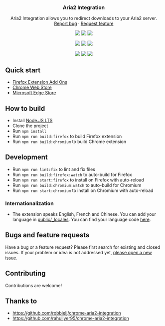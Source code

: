 <h3 align="center">Aria2 Integration</h3>
<p align="center">
    Aria2 Integration allows you to redirect downloads to your Aria2 server.
    <br>
    <a href="https://github.com/baptistecdr/aria2-integration/issues/new">Report bug</a>
    ·
    <a href="https://github.com/baptistecdr/aria2-integration/issues/new">Request feature</a>
</p>

<div align="center">

[![](https://img.shields.io/amo/v/aria2-extension.svg)](https://addons.mozilla.org/en-US/firefox/addon/aria2-extension/)
[![](https://img.shields.io/amo/rating/aria2-extension.svg)](https://addons.mozilla.org/en-US/firefox/addon/aria2-extension/)
[![](https://img.shields.io/amo/users/aria2-extension.svg)](https://addons.mozilla.org/en-US/firefox/addon/aria2-extension/)

[![](https://img.shields.io/chrome-web-store/v/hnenidncmoeebipinjdfniagjnfjbapi.svg)](https://chrome.google.com/webstore/detail/aria2-integration/hnenidncmoeebipinjdfniagjnfjbapi)
[![](https://img.shields.io/chrome-web-store/rating/hnenidncmoeebipinjdfniagjnfjbapi.svg)](https://chrome.google.com/webstore/detail/aria2-integration/hnenidncmoeebipinjdfniagjnfjbapi)
[![](https://img.shields.io/chrome-web-store/users/hnenidncmoeebipinjdfniagjnfjbapi.svg)](https://chrome.google.com/webstore/detail/aria2-integration/hnenidncmoeebipinjdfniagjnfjbapi)

[![](https://img.shields.io/badge/dynamic/json?label=edge%20add-on&prefix=v&query=%24.version&url=https%3A%2F%2Fmicrosoftedge.microsoft.com%2Faddons%2Fgetproductdetailsbycrxid%2Fhmmpdilndjfmceolhbgjejogjaglbiel)](https://microsoftedge.microsoft.com/addons/detail/aria2-integration/hmmpdilndjfmceolhbgjejogjaglbiel)
[![](https://img.shields.io/badge/dynamic/json?label=rating&suffix=/5&query=%24.averageRating&url=https%3A%2F%2Fmicrosoftedge.microsoft.com%2Faddons%2Fgetproductdetailsbycrxid%2Fhmmpdilndjfmceolhbgjejogjaglbiel)](https://microsoftedge.microsoft.com/addons/detail/aria2-integration/hmmpdilndjfmceolhbgjejogjaglbiel)
[![](https://img.shields.io/badge/dynamic/json?label=users&query=%24.activeInstallCount&url=https%3A%2F%2Fmicrosoftedge.microsoft.com%2Faddons%2Fgetproductdetailsbycrxid%2Fhmmpdilndjfmceolhbgjejogjaglbiel)](https://microsoftedge.microsoft.com/addons/detail/aria2-integration/hmmpdilndjfmceolhbgjejogjaglbiel)

</div>

## Quick start

- [Firefox Extension Add Ons](https://addons.mozilla.org/en-US/firefox/addon/aria2-extension/)
- [Chrome Web Store](https://chrome.google.com/webstore/detail/aria2-integration/hnenidncmoeebipinjdfniagjnfjbapi)
- [Microsoft Edge Store](https://microsoftedge.microsoft.com/addons/detail/aria2-integration/hmmpdilndjfmceolhbgjejogjaglbiel)

## How to build

- Install [Node.JS LTS](https://nodejs.org/)
- Clone the project
- Run `npm install`
- Run `npm run build:firefox` to build Firefox extension
- Run `npm run build:chromium` to build Chrome extension

## Development

- Run `npm run lint:fix` to lint and fix files
- Run `npm run build:firefox:watch` to auto-build for Firefox
- Run `npm run start:firefox` to install on Firefox with auto-reload
- Run `npm run build:chromium:watch` to auto-build for Chromium
- Run `npm run start:chromium` to install on Chromium with auto-reload

### Internationalization

* The extension speaks English, French and Chinese. You can add your language
  in [public/_locales](https://github.com/baptistecdr/aria2-integration/tree/main/public/_locales).
  You can find your language
  code [here](https://src.chromium.org/viewvc/chrome/trunk/src/third_party/cld/languages/internal/languages.cc#l23).

## Bugs and feature requests

Have a bug or a feature request? Please first search for existing and closed issues. If your problem or idea is not
addressed yet, [please open a new issue](https://github.com/baptistecdr/aria2-integration/issues/new).

## Contributing

Contributions are welcome!

## Thanks to

- https://github.com/robbielj/chrome-aria2-integration
- https://github.com/rahuliyer95/chrome-aria2-integration
